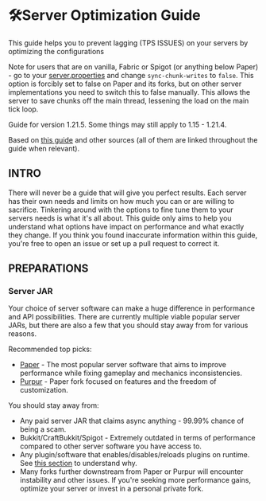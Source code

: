 # **🛠️Server Optimization Guide**

This guide helps you to prevent lagging (TPS ISSUES) on your servers by optimizing the configurations

Note for users that are on vanilla, Fabric or Spigot (or anything below Paper) - go to your [server.properties](http://server.properties) and change `sync-chunk-writes` to `false`. This option is forcibly set to false on Paper and its forks, but on other server implementations you need to switch this to false manually. This allows the server to save chunks off the main thread, lessening the load on the main tick loop.

Guide for version 1.21.5. Some things may still apply to 1.15 - 1.21.4.

Based on [this guide](https://www.spigotmc.org/threads/guide-server-optimization%E2%9A%A1.283181/) and other sources (all of them are linked throughout the guide when relevant).

## **INTRO**

There will never be a guide that will give you perfect results. Each server has their own needs and limits on how much you can or are willing to sacrifice. Tinkering around with the options to fine tune them to your servers needs is what it's all about. This guide only aims to help you understand what options have impact on performance and what exactly they change. If you think you found inaccurate information within this guide, you're free to open an issue or set up a pull request to correct it.

## **PREPARATIONS**

### **Server JAR**

Your choice of server software can make a huge difference in performance and API possibilities. There are currently multiple viable popular server JARs, but there are also a few that you should stay away from for various reasons.

Recommended top picks:

*   [Paper](https://github.com/PaperMC/Paper) - The most popular server software that aims to improve performance while fixing gameplay and mechanics inconsistencies.
*   [Purpur](https://github.com/PurpurMC/Purpur) - Paper fork focused on features and the freedom of customization.

You should stay away from:

*   Any paid server JAR that claims async anything - 99.99% chance of being a scam.
*   Bukkit/CraftBukkit/Spigot - Extremely outdated in terms of performance compared to other server software you have access to.
*   Any plugin/software that enables/disables/reloads plugins on runtime. See [this section](https://github.com/YouHaveTrouble/minecraft-optimization#plugins-enablingdisabling-other-plugins) to understand why.
*   Many forks further downstream from Paper or Purpur will encounter instability and other issues. If you're seeking more performance gains, optimize your server or invest in a personal private fork.
